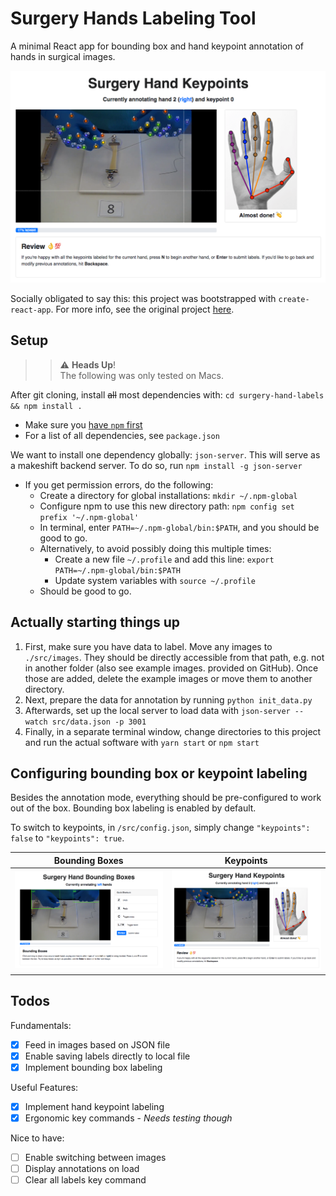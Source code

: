 # Surgery Hands Labeling Tool

A minimal React app for bounding box and hand keypoint annotation of hands in surgical images.

![](demo-pics/demo-keypoint.png)

<!-- |        Bounding Boxes        |            Keypoints             |
| :--------------------------: | :------------------------------: |
| ![](demo-pics/demo-bbox.png) | ![](demo-pics/demo-keypoint.png) | -->

Socially obligated to say this: this project was bootstrapped with `create-react-app`. For more info, see the original project [here](https://github.com/facebook/create-react-app/blob/master/packages/react-scripts/template/README.md).

## Setup

> > :warning: **Heads Up**!  
> > The following was only tested on Macs.

After git cloning, install ~~all~~ most dependencies with: `cd surgery-hand-labels && npm install .`

- Make sure you [have `npm` first](https://www.npmjs.com/get-npm)
- For a list of all dependencies, see `package.json`

We want to install one dependency globally: `json-server`. This will serve as a makeshift backend server. To do so, run `npm install -g json-server`

- If you get permission errors, do the following:
  - Create a directory for global installations: `mkdir ~/.npm-global`
  - Configure npm to use this new directory path: `npm config set prefix '~/.npm-global'`
  - In terminal, enter `PATH=~/.npm-global/bin:$PATH`, and you should be good to go.
  - Alternatively, to avoid possibly doing this multiple times:
    - Create a new file `~/.profile` and add this line: `export PATH=~/.npm-global/bin:$PATH`
    - Update system variables with `source ~/.profile`
  - Should be good to go.

## Actually starting things up

1. First, make sure you have data to label. Move any images to `./src/images`. They should be directly accessible from that path, e.g. not in another folder (also see example images. provided on GitHub). Once those are added, delete the example images or move them to another directory.
2. Next, prepare the data for annotation by running `python init_data.py`
3. Afterwards, set up the local server to load data with `json-server --watch src/data.json -p 3001`
4. Finally, in a separate terminal window, change directories to this project and run the actual software with `yarn start` or `npm start`

## Configuring bounding box or keypoint labeling

Besides the annotation mode, everything should be pre-configured to work out of the box. Bounding box labeling is enabled by default.

To switch to keypoints, in `/src/config.json`, simply change `"keypoints": false` to `"keypoints": true`.

|        Bounding Boxes        |            Keypoints             |
| :--------------------------: | :------------------------------: |
| ![](demo-pics/demo-bbox.png) | ![](demo-pics/demo-keypoint.png) |

## Todos

Fundamentals:

- [x] Feed in images based on JSON file
- [x] Enable saving labels directly to local file
- [x] Implement bounding box labeling

Useful Features:

- [x] Implement hand keypoint labeling
- [x] Ergonomic key commands - _Needs testing though_

Nice to have:

- [ ] Enable switching between images
- [ ] Display annotations on load
- [ ] Clear all labels key command
